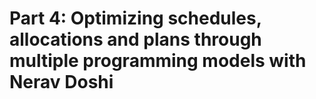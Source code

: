 # Part 4: Optimizing schedules, allocations and plans through multiple programming models with Nerav Doshi